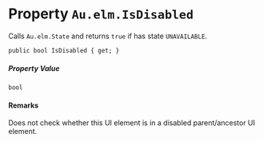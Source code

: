 # Property `Au.elm.IsDisabled`

Calls `Au.elm.State` and returns `true` if has state `UNAVAILABLE`.

```
public bool IsDisabled { get; }
```

##### Property Value

`bool`

#### Remarks

Does not check whether this UI element is in a disabled parent/ancestor UI element.